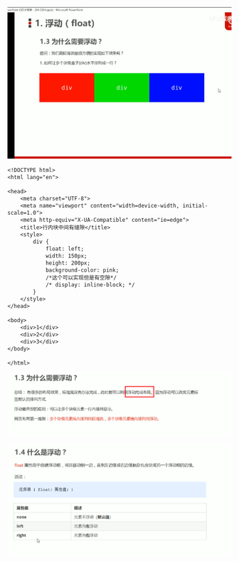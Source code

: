 ![image-20220622145506876](img/CSS浮动样式/image-20220622145506876.png)

~~~
<!DOCTYPE html>
<html lang="en">

<head>
    <meta charset="UTF-8">
    <meta name="viewport" content="width=device-width, initial-scale=1.0">
    <meta http-equiv="X-UA-Compatible" content="ie=edge">
    <title>行内块中间有缝隙</title>
    <style>
        div {
            float: left;
            width: 150px;
            height: 200px;
            background-color: pink;
            /*这个可以实现但是有空隙*/
            /* display: inline-block; */
        }
    </style>
</head>

<body>
    <div>1</div>
    <div>2</div>
    <div>3</div>
</body>

</html>
~~~

![image-20220622151455573](img/CSS浮动样式/image-20220622151455573.png)

![image-20220622151622472](img/CSS浮动样式/image-20220622151622472.png)